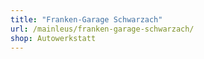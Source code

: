 ```yaml
---
title: "Franken-Garage Schwarzach"
url: /mainleus/franken-garage-schwarzach/
shop: Autowerkstatt
---
```

